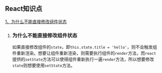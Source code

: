 ## React知识点

[1、为什么不能直接修改组件状态](#为什么不能直接修改组件状态)

1. ### 为什么不能直接修改组件状态

    如果直接修改组件的`state`，即`this.state.title = 'hello'`，则不会触发组件重新渲染。想要让组件重新渲染，则需要执行组件的`render`方法，而`react`提供的`setState`方法可以使得组件重新执行一遍`render`方法，所以想要修改`state`则想要使用`setState`方法。